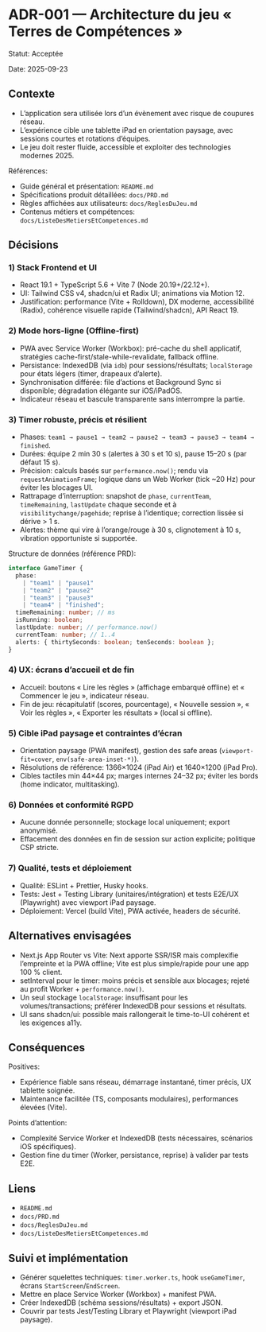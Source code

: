 # ADR-001 — Architecture du jeu « Terres de Compétences »

Statut: Acceptée

Date: 2025-09-23

## Contexte

- L’application sera utilisée lors d’un évènement avec risque de coupures réseau.
- L’expérience cible une tablette iPad en orientation paysage, avec sessions courtes et rotations d’équipes.
- Le jeu doit rester fluide, accessible et exploiter des technologies modernes 2025.

Références:
- Guide général et présentation: `README.md`
- Spécifications produit détaillées: `docs/PRD.md`
- Règles affichées aux utilisateurs: `docs/ReglesDuJeu.md`
- Contenus métiers et compétences: `docs/ListeDesMetiersEtCompetences.md`

## Décisions

### 1) Stack Frontend et UI

- React 19.1 + TypeScript 5.6 + Vite 7 (Node 20.19+/22.12+).
- UI: Tailwind CSS v4, shadcn/ui et Radix UI; animations via Motion 12.
- Justification: performance (Vite + Rolldown), DX moderne, accessibilité (Radix), cohérence visuelle rapide (Tailwind/shadcn), API React 19.

### 2) Mode hors-ligne (Offline-first)

- PWA avec Service Worker (Workbox): pré-cache du shell applicatif, stratégies cache-first/stale-while-revalidate, fallback offline.
- Persistance: IndexedDB (via `idb`) pour sessions/résultats; `localStorage` pour états légers (timer, drapeaux d’alerte).
- Synchronisation différée: file d’actions et Background Sync si disponible; dégradation élégante sur iOS/iPadOS.
- Indicateur réseau et bascule transparente sans interrompre la partie.

### 3) Timer robuste, précis et résilient

- Phases: `team1 → pause1 → team2 → pause2 → team3 → pause3 → team4 → finished`.
- Durées: équipe 2 min 30 s (alertes à 30 s et 10 s), pause 15–20 s (par défaut 15 s).
- Précision: calculs basés sur `performance.now()`; rendu via `requestAnimationFrame`; logique dans un Web Worker (tick ~20 Hz) pour éviter les blocages UI.
- Rattrapage d’interruption: snapshot de `phase`, `currentTeam`, `timeRemaining`, `lastUpdate` chaque seconde et à `visibilitychange/pagehide`; reprise à l’identique; correction lissée si dérive > 1 s.
- Alertes: thème qui vire à l’orange/rouge à 30 s, clignotement à 10 s, vibration opportuniste si supportée.

Structure de données (référence PRD):
```typescript
interface GameTimer {
  phase:
    | "team1" | "pause1"
    | "team2" | "pause2"
    | "team3" | "pause3"
    | "team4" | "finished";
  timeRemaining: number; // ms
  isRunning: boolean;
  lastUpdate: number; // performance.now()
  currentTeam: number; // 1..4
  alerts: { thirtySeconds: boolean; tenSeconds: boolean };
}
```

### 4) UX: écrans d’accueil et de fin

- Accueil: boutons « Lire les règles » (affichage embarqué offline) et « Commencer le jeu », indicateur réseau.
- Fin de jeu: récapitulatif (scores, pourcentage), « Nouvelle session », « Voir les règles », « Exporter les résultats » (local si offline).

### 5) Cible iPad paysage et contraintes d’écran

- Orientation paysage (PWA manifest), gestion des safe areas (`viewport-fit=cover`, `env(safe-area-inset-*)`).
- Résolutions de référence: 1366×1024 (iPad Air) et 1640×1200 (iPad Pro).
- Cibles tactiles min 44×44 px; marges internes 24–32 px; éviter les bords (home indicator, multitasking).

### 6) Données et conformité RGPD

- Aucune donnée personnelle; stockage local uniquement; export anonymisé.
- Effacement des données en fin de session sur action explicite; politique CSP stricte.

### 7) Qualité, tests et déploiement

- Qualité: ESLint + Prettier, Husky hooks.
- Tests: Jest + Testing Library (unitaires/intégration) et tests E2E/UX (Playwright) avec viewport iPad paysage.
- Déploiement: Vercel (build Vite), PWA activée, headers de sécurité.

## Alternatives envisagées

- Next.js App Router vs Vite: Next apporte SSR/ISR mais complexifie l’empreinte et la PWA offline; Vite est plus simple/rapide pour une app 100 % client.
- setInterval pour le timer: moins précis et sensible aux blocages; rejeté au profit Worker + `performance.now()`.
- Un seul stockage `localStorage`: insuffisant pour les volumes/transactions; préférer IndexedDB pour sessions et résultats.
- UI sans shadcn/ui: possible mais rallongerait le time-to-UI cohérent et les exigences a11y.

## Conséquences

Positives:
- Expérience fiable sans réseau, démarrage instantané, timer précis, UX tablette soignée.
- Maintenance facilitée (TS, composants modulaires), performances élevées (Vite).

Points d’attention:
- Complexité Service Worker et IndexedDB (tests nécessaires, scénarios iOS spécifiques).
- Gestion fine du timer (Worker, persistance, reprise) à valider par tests E2E.

## Liens

- `README.md`
- `docs/PRD.md`
- `docs/ReglesDuJeu.md`
- `docs/ListeDesMetiersEtCompetences.md`

## Suivi et implémentation

- Générer squelettes techniques: `timer.worker.ts`, hook `useGameTimer`, écrans `StartScreen`/`EndScreen`.
- Mettre en place Service Worker (Workbox) + manifest PWA.
- Créer IndexedDB (schéma sessions/résultats) + export JSON.
- Couvrir par tests Jest/Testing Library et Playwright (viewport iPad paysage).


